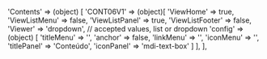 <!-- IDEAL CONFIGURATION FOR THE MODEL -->

'Contents' => (object) [
'CONT06V1' => (object)[
'ViewHome' => true,
'ViewListMenu' => false,
'ViewListPanel' => true,
'ViewListFooter' => false,
'Viewer' => 'dropdown', // accepted values, list or dropdown
'config' => (object) [
'titleMenu' => '',
'anchor' => false,
'linkMenu' => '',
'iconMenu' => '',
'titlePanel' => 'Conteúdo',
'iconPanel' => 'mdi-text-box'
]
],
],
